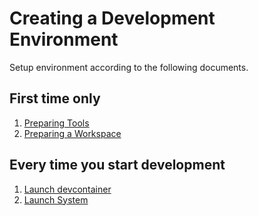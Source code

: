 # Creating a Development Environment

Setup environment according to the following documents.

## First time only

1. [Preparing Tools](/en/dev/startup-v2/prepare-tools.html)
1. [Preparing a Workspace](/en/dev/startup-v2/prepare-workspace.html)

## Every time you start development

1. [Launch devcontainer](/en/dev/startup-v2/launch-devcontainer.html)
1. [Launch System](/en/dev/startup-v2/launch-system.html)

